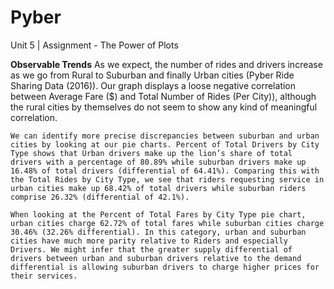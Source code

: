# Pyber
Unit 5 | Assignment - The Power of Plots

**Observable Trends**
	As we expect, the number of rides and drivers increase as we go from Rural to Suburban and finally Urban cities (Pyber Ride Sharing Data (2016)). Our graph displays a loose negative correlation between Average Fare ($) and Total Number of Rides (Per City)), although the rural cities by themselves do not seem to show any kind of meaningful correlation. 
	
	We can identify more precise discrepancies between suburban and urban cities by looking at our pie charts. Percent of Total Drivers by City Type shows that Urban drivers make up the lion’s share of total drivers with a percentage of 80.89% while suburban drivers make up 16.48% of total drivers (differential of 64.41%). Comparing this with the Total Rides by City Type, we see that riders requesting service in urban cities make up 68.42% of total drivers while suburban riders comprise 26.32% (differential of 42.1%).
	
	When looking at the Percent of Total Fares by City Type pie chart, urban cities charge 62.72% of total fares while suburban cities charge 30.46% (32.26% differential). In this category, urban and suburban cities have much more parity relative to Riders and especially Drivers. We might infer that the greater supply differential of drivers between urban and suburban drivers relative to the demand differential is allowing suburban drivers to charge higher prices for their services. 
